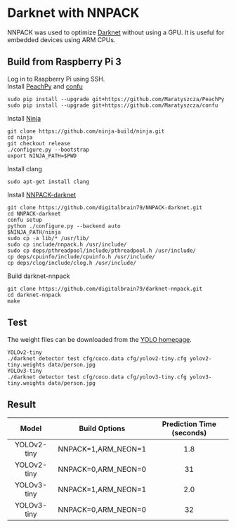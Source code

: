 # Darknet with NNPACK
NNPACK was used to optimize [Darknet](https://github.com/pjreddie/darknet) without using a GPU. It is useful for embedded devices using ARM CPUs.

## Build from Raspberry Pi 3
Log in to Raspberry Pi using SSH.<br/>
Install [PeachPy](https://github.com/Maratyszcza/PeachPy) and [confu](https://github.com/Maratyszcza/confu)
```
sudo pip install --upgrade git+https://github.com/Maratyszcza/PeachPy
sudo pip install --upgrade git+https://github.com/Maratyszcza/confu
```
Install [Ninja](https://ninja-build.org/)
```
git clone https://github.com/ninja-build/ninja.git
cd ninja
git checkout release
./configure.py --bootstrap
export NINJA_PATH=$PWD
```
Install clang
```
sudo apt-get install clang
```
Install [NNPACK-darknet](https://github.com/digitalbrain79/NNPACK-darknet.git)
```
git clone https://github.com/digitalbrain79/NNPACK-darknet.git
cd NNPACK-darknet
confu setup
python ./configure.py --backend auto
$NINJA_PATH/ninja
sudo cp -a lib/* /usr/lib/
sudo cp include/nnpack.h /usr/include/
sudo cp deps/pthreadpool/include/pthreadpool.h /usr/include/
cp deps/cpuinfo/include/cpuinfo.h /usr/include/
cp deps/clog/include/clog.h /usr/include/
```
Build darknet-nnpack
```
git clone https://github.com/digitalbrain79/darknet-nnpack.git
cd darknet-nnpack
make
```

## Test
The weight files can be downloaded from the [YOLO homepage](https://pjreddie.com/darknet/yolo/).
```
YOLOv2-tiny
./darknet detector test cfg/coco.data cfg/yolov2-tiny.cfg yolov2-tiny.weights data/person.jpg
YOLOv3-tiny
./darknet detector test cfg/coco.data cfg/yolov3-tiny.cfg yolov3-tiny.weights data/person.jpg
```
## Result
Model | Build Options | Prediction Time (seconds)
:-:|:-:|:-:
YOLOv2-tiny | NNPACK=1,ARM_NEON=1 | 1.8
YOLOv2-tiny | NNPACK=0,ARM_NEON=0 | 31
YOLOv3-tiny | NNPACK=1,ARM_NEON=1 | 2.0
YOLOv3-tiny | NNPACK=0,ARM_NEON=0 | 32
